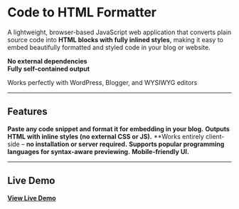 # Code to HTML Formatter

A lightweight, browser-based JavaScript web application that converts plain source code into **HTML blocks with fully inlined styles**, making it easy to embed beautifully formatted and styled code in your blog or website.  

**No external dependencies**  
**Fully self-contained output**  

Works perfectly with WordPress, Blogger, and WYSIWYG editors  

---

## Features

**Paste any code snippet and format it for embedding in your blog.**
**Outputs **HTML with inline styles** (no external CSS or JS).**
**Works entirely client-side – **no installation or server required.** 
**Supports popular programming languages for syntax-aware previewing.**
**Mobile-friendly UI.**

---

## Live Demo

[**View Live Demo**](https://yourusername.github.io/code-formatter)  

